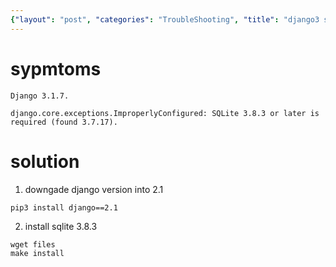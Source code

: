 ```yaml
---
{"layout": "post", "categories": "TroubleShooting", "title": "django3 sqlite version", "feature-img": "assets/img/feature_img.png"}
---
```

# sypmtoms
```
Django 3.1.7.

django.core.exceptions.ImproperlyConfigured: SQLite 3.8.3 or later is required (found 3.7.17).
```

# solution
1. downgade django version into 2.1
```
pip3 install django==2.1
```

2. install sqlite 3.8.3
```
wget files
make install
```

